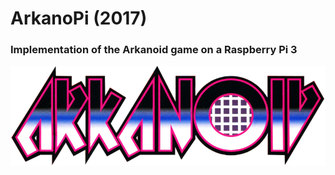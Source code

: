 # ArkanoPi (2017)
### Implementation of the Arkanoid game on a Raspberry Pi 3

<img src="arkanoid-logo.png" width="550" height="160" />
